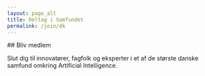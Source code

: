 ```yaml
---
layout: page_alt
title: Deltag i Samfundet
permalink: /join/dk
---
```


<section style="margin-bottom: 50px;">
<div class="container">
<div class="row">
<div class="col-xs-12" markdown="1">

<div class="section-title" markdown="1">
## Bliv medlem
</div>

Slut dig til innovatører, fagfolk og eksperter i et af de største danske samfund omkring Artificial Intelligence.

</div>
</div>
</div>
</section>